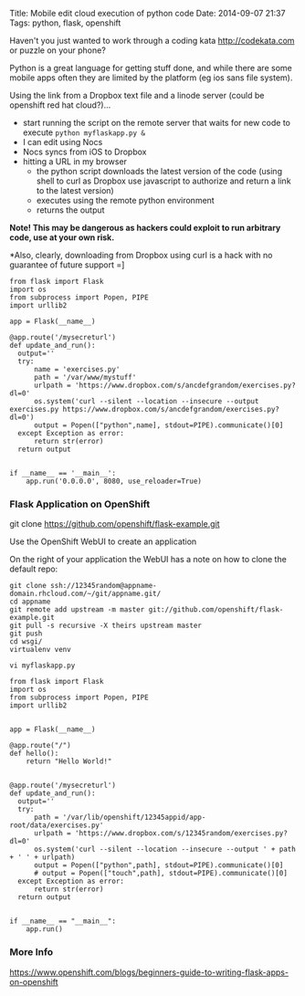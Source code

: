 Title: Mobile edit cloud execution of python code
Date: 2014-09-07 21:37
Tags: python, flask, openshift

Haven't you just wanted to work through a coding kata <http://codekata.com> or puzzle on your phone?

Python is a great language for getting stuff done, and while there are some mobile apps often they are limited by the platform (eg ios sans file system).

Using the link from a Dropbox text file and a linode server (could be openshift red hat cloud?)...

- start running the script on the remote server that waits for new code to execute `python myflaskapp.py &`
- I can edit using Nocs 
- Nocs syncs from iOS to Dropbox
- hitting a URL in my browser 
    - the python script downloads the latest version of the code (using shell to curl as Dropbox use javascript to authorize and return a link to the latest version) 
    - executes using the remote python environment 
    - returns the output

**Note! This may be dangerous as hackers could exploit to run arbitrary code, use at your own risk.**

*Also, clearly, downloading from Dropbox using curl is a hack with no guarantee of future support =]

    from flask import Flask
    import os
    from subprocess import Popen, PIPE
    import urllib2

    app = Flask(__name__)

    @app.route('/mysecreturl')
    def update_and_run():
      output=''
      try:
          name = 'exercises.py'
          path = '/var/www/mystuff'
          urlpath = 'https://www.dropbox.com/s/ancdefgrandom/exercises.py?dl=0'
          os.system('curl --silent --location --insecure --output exercises.py https://www.dropbox.com/s/ancdefgrandom/exercises.py?dl=0')      
          output = Popen(["python",name], stdout=PIPE).communicate()[0]
      except Exception as error:
          return str(error)
      return output


    if __name__ == '__main__':
        app.run('0.0.0.0', 8080, use_reloader=True)


### Flask Application on OpenShift

git clone https://github.com/openshift/flask-example.git

Use the OpenShift WebUI to create an application

On the right of your application the WebUI has a note on how to clone the default repo:

    git clone ssh://12345random@appname-domain.rhcloud.com/~/git/appname.git/
    cd appname
    git remote add upstream -m master git://github.com/openshift/flask-example.git
    git pull -s recursive -X theirs upstream master
    git push
    cd wsgi/
    virtualenv venv

`vi myflaskapp.py`

    from flask import Flask
    import os
    from subprocess import Popen, PIPE
    import urllib2
    
    
    app = Flask(__name__)
    
    @app.route("/")
    def hello():
        return "Hello World!"
    
    
    @app.route('/mysecreturl')
    def update_and_run():
      output=''
      try:
          path = '/var/lib/openshift/12345appid/app-root/data/exercises.py'
          urlpath = 'https://www.dropbox.com/s/12345random/exercises.py?dl=0'
          os.system('curl --silent --location --insecure --output ' + path + ' ' + urlpath)
          output = Popen(["python",path], stdout=PIPE).communicate()[0]
          # output = Popen(["touch",path], stdout=PIPE).communicate()[0]
      except Exception as error:
          return str(error)
      return output
    
    
    if __name__ == "__main__":
        app.run()
    


### More Info

<https://www.openshift.com/blogs/beginners-guide-to-writing-flask-apps-on-openshift>